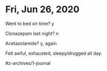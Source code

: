 # Fri, Jun 26, 2020
Went to bed on time? y

Clonazepam last night? n

Acetazolamide? y, again

Felt awful, exhausted, sleepy/drugged all day. 


#z-archives/1-journal